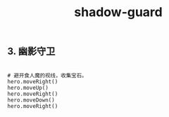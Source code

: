 ﻿---
layout: default
title: shadow-guard
---
## 3. 幽影守卫
```

# 避开食人魔的视线，收集宝石。
hero.moveRight()
hero.moveUp()
hero.moveRight()
hero.moveDown()
hero.moveRight()

```
